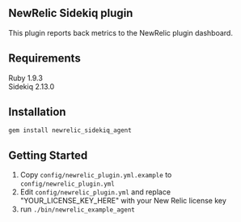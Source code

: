 ## NewRelic Sidekiq plugin

This plugin reports back metrics to the NewRelic plugin dashboard.

## Requirements

Ruby 1.9.3  
Sidekiq 2.13.0  

## Installation

    gem install newrelic_sidekiq_agent
    
## Getting Started

1. Copy `config/newrelic_plugin.yml.example` to `config/newrelic_plugin.yml`
2. Edit `config/newrelic_plugin.yml` and replace "YOUR_LICENSE_KEY_HERE" with your New Relic license key
3. run `./bin/newrelic_example_agent`
